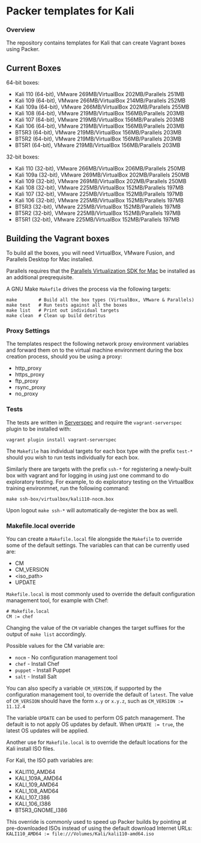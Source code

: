 # Packer templates for Kali

### Overview

The repository contains templates for Kali that can create Vagrant boxes
using Packer.

## Current Boxes

64-bit boxes:

* Kali 110 (64-bit), VMware 269MB/VirtualBox 202MB/Parallels 251MB
* Kali 109 (64-bit), VMware 266MB/VirtualBox 214MB/Parallels 252MB
* Kali 109a (64-bit), VMware 266MB/VirtualBox 202MB/Parallels 255MB
* Kali 108 (64-bit), VMware 219MB/VirtualBox 156MB/Parallels 203MB
* Kali 107 (64-bit), VMware 219MB/VirtualBox 156MB/Parallels 203MB
* Kali 106 (64-bit), VMware 219MB/VirtualBox 156MB/Parallels 203MB
* BT5R3 (64-bit), VMware 219MB/VirtualBox 156MB/Parallels 203MB
* BT5R2 (64-bit), VMware 219MB/VirtualBox 156MB/Parallels 203MB
* BT5R1 (64-bit), VMware 219MB/VirtualBox 156MB/Parallels 203MB

32-bit boxes:

* Kali 110 (32-bit), VMware 266MB/VirtualBox 206MB/Parallels 250MB
* Kali 109a (32-bit), VMware 269MB/VirtualBox 202MB/Parallels 250MB
* Kali 109 (32-bit), VMware 269MB/VirtualBox 202MB/Parallels 250MB
* Kali 108 (32-bit), VMware 225MB/VirtualBox 152MB/Parallels 197MB
* Kali 107 (32-bit), VMware 225MB/VirtualBox 152MB/Parallels 197MB
* Kali 106 (32-bit), VMware 225MB/VirtualBox 152MB/Parallels 197MB
* BT5R3 (32-bit), VMware 225MB/VirtualBox 152MB/Parallels 197MB
* BT5R2 (32-bit), VMware 225MB/VirtualBox 152MB/Parallels 197MB
* BT5R1 (32-bit), VMware 225MB/VirtualBox 152MB/Parallels 197MB

## Building the Vagrant boxes

To build all the boxes, you will need VirtualBox, VMware Fusion, and
Parallels Desktop for Mac installed.

Parallels requires that the
[Parallels Virtualization SDK for Mac](http://ww.parallels.com/downloads/desktop)
be installed as an additional preqrequisite.

A GNU Make `Makefile` drives the process via the following targets:

    make        # Build all the box types (VirtualBox, VMware & Parallels)
    make test   # Run tests against all the boxes
    make list   # Print out individual targets
    make clean  # Clean up build detritus

### Proxy Settings

The templates respect the following network proxy environment variables
and forward them on to the virtual machine environment during the box creation
process, should you be using a proxy:

* http_proxy
* https_proxy
* ftp_proxy
* rsync_proxy
* no_proxy

### Tests

The tests are written in [Serverspec](http://serverspec.org) and require the
`vagrant-serverspec` plugin to be installed with:

    vagrant plugin install vagrant-serverspec

The `Makefile` has individual targets for each box type with the prefix
`test-*` should you wish to run tests individually for each box.

Similarly there are targets with the prefix `ssh-*` for registering a
newly-built box with vagrant and for logging in using just one command to
do exploratory testing.  For example, to do exploratory testing
on the VirtualBox training environmnet, run the following command:

    make ssh-box/virtualbox/kali110-nocm.box

Upon logout `make ssh-*` will automatically de-register the box as well.

### Makefile.local override

You can create a `Makefile.local` file alongside the `Makefile` to override
some of the default settings.  The variables can that can be currently
used are:

* CM
* CM_VERSION
* \<iso_path\>
* UPDATE

`Makefile.local` is most commonly used to override the default configuration
management tool, for example with Chef:

    # Makefile.local
    CM := chef

Changing the value of the `CM` variable changes the target suffixes for
the output of `make list` accordingly.

Possible values for the CM variable are:

* `nocm` - No configuration management tool
* `chef` - Install Chef
* `puppet` - Install Puppet
* `salt`  - Install Salt

You can also specify a variable `CM_VERSION`, if supported by the
configuration management tool, to override the default of `latest`.
The value of `CM_VERSION` should have the form `x.y` or `x.y.z`,
such as `CM_VERSION := 11.12.4`

The variable `UPDATE` can be used to perform OS patch management.  The
default is to not apply OS updates by default.  When `UPDATE := true`,
the latest OS updates will be applied.

Another use for `Makefile.local` is to override the default locations
for the Kali install ISO files.

For Kali, the ISO path variables are:

* KALI110_AMD64
* KALI_109A_AMD64
* KALI_109_AMD64
* KALI_108_AMD64
* KALI_107_I386
* KALI_106_I386
* BT5R3_GNOME_I386

This override is commonly used to speed up Packer builds by
pointing at pre-downloaded ISOs instead of using the default
download Internet URLs:
`KALI110_AMD64 := file:///Volumes/Kali/kali110-amd64.iso`
